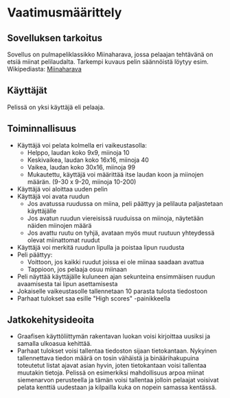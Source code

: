 # Vaatimusmäärittely

## Sovelluksen tarkoitus

Sovellus on pulmapeliklassikko Miinaharava, jossa pelaajan tehtävänä on etsiä miinat pelilaudalta. Tarkempi kuvaus pelin säännöistä löytyy esim. Wikipediasta:
[Miinaharava](https://fi.wikipedia.org/wiki/Miinaharava_(peli))

## Käyttäjät

Pelissä on yksi käyttäjä eli pelaaja.

## Toiminnallisuus

- Käyttäjä voi pelata kolmella eri vaikeustasolla:
  - Helppo, laudan koko 9x9, miinoja 10
  - Keskivaikea, laudan koko 16x16, miinoja 40 
  - Vaikea, laudan koko 30x16, miinoja 99
  - Mukautettu, käyttäjä voi määrittää itse laudan koon ja miinojen määrän. (9-30 x 9-20, miinoja 10-200)
- Käyttäjä voi aloittaa uuden pelin
- Käyttäjä voi avata ruudun
  - Jos avatussa ruudussa on miina, peli päättyy ja pelilauta paljastetaan käyttäjälle
  - Jos avatun ruudun viereisissä ruuduissa on miinoja, näytetään näiden miinojen määrä
  - Jos avattu ruutu on tyhjä, avataan myös muut ruutuun yhteydessä olevat miinattomat ruudut
- Käyttäjä voi merkitä ruudun lipulla ja poistaa lipun ruudusta
- Peli päättyy:
  - Voittoon, jos kaikki ruudut joissa ei ole miinaa saadaan avattua
  - Tappioon, jos pelaaja osuu miinaan
- Peli näyttää käyttäjälle kuluneen ajan sekunteina ensimmäisen ruudun avaamisesta tai lipun asettamisesta
- Jokaiselle vaikeustasolle tallennetaan 10 parasta tulosta tiedostoon
- Parhaat tulokset saa esille "High scores" -painikkeella

## Jatkokehitysideoita

- Graafisen käyttöliittymän rakentavan luokan voisi kirjoittaa uusiksi ja samalla ulkoasua kehittää.
- Parhaat tulokset voisi tallentaa tiedoston sijaan tietokantaan. Nykyinen tallennettava tiedon määrä on tosin vähäistä ja binäärihakupuina toteutetut listat ajavat asian hyvin, joten tietokantaan voisi tallentaa muutakin tietoja. Pelissä on esimerkiksi mahdollisuus arpoa miinat siemenarvon perusteella ja tämän voisi tallentaa jolloin pelaajat voisivat pelata kenttiä uudestaan ja kilpailla kuka on nopein samassa kentässä.
